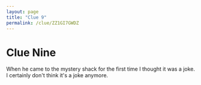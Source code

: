 ```yaml
---
layout: page
title: "Clue 9"
permalink: /clue/ZZ1GI7GWDZ
---
```


# Clue Nine

When he came to the mystery shack for the first time I thought it was a joke. I certainly don't think it's a joke anymore.
